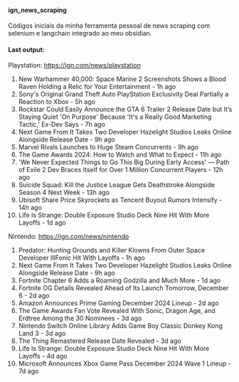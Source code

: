 #### ign_news_scraping

Códigos iniciais da minha ferramenta pessoal de news scraping com selenium e langchain integrado ao meu obsidian.

#### Last output: 

Playstation: https://ign.com/news/playstation 

1. New Warhammer 40,000: Space Marine 2 Screenshots Shows a Blood Raven Holding a Relic for Your Entertainment - 1h ago
2. Sony's Original Grand Theft Auto PlayStation Exclusivity Deal Partially a Reaction to Xbox - 5h ago
3. Rockstar Could Easily Announce the GTA 6 Trailer 2 Release Date but It’s Staying Quiet 'On Purpose' Because 'It's a Really Good Marketing Tactic,' Ex-Dev Says - 7h ago
4. Next Game From It Takes Two Developer Hazelight Studios Leaks Online Alongside Release Date - 9h ago
5. Marvel Rivals Launches to Huge Steam Concurrents - 9h ago
6. The Game Awards 2024: How to Watch and What to Expect - 11h ago
7. 'We Never Expected Things to Go This Big During Early Access' — Path of Exile 2 Dev Braces Itself for Over 1 Million Concurrent Players - 12h ago
8. Suicide Squad: Kill the Justice League Gets Deathstroke Alongside Season 4 Next Week - 13h ago
9. Ubisoft Share Price Skyrockets as Tencent Buyout Rumors Intensify - 14h ago
10. Life Is Strange: Double Exposure Studio Deck Nine Hit With More Layoffs - 1d ago

Nintendo: https://ign.com/news/nintendo 

1. Predator: Hunting Grounds and Killer Klowns From Outer Space Developer IllFonic Hit With Layoffs - 1h ago
2. Next Game From It Takes Two Developer Hazelight Studios Leaks Online Alongside Release Date - 9h ago
3. Fortnite Chapter 6 Adds a Roaming Godzilla and Much More - 1d ago
4. Fortnite OG Details Revealed Ahead of Its Launch Tomorrow, December 6 - 2d ago
5. Amazon Announces Prime Gaming December 2024 Lineup - 2d ago
6. The Game Awards Fan Vote Revealed With Sonic, Dragon Age, and Erdtree Among the 30 Nominees - 3d ago
7. Nintendo Switch Online Library Adds Game Boy Classic Donkey Kong Land 3 - 3d ago
8. The Thing Remastered Release Date Revealed - 3d ago
9. Life Is Strange: Double Exposure Studio Deck Nine Hit With More Layoffs - 4d ago
10. Microsoft Announces Xbox Game Pass December 2024 Wave 1 Lineup - 7d ago
